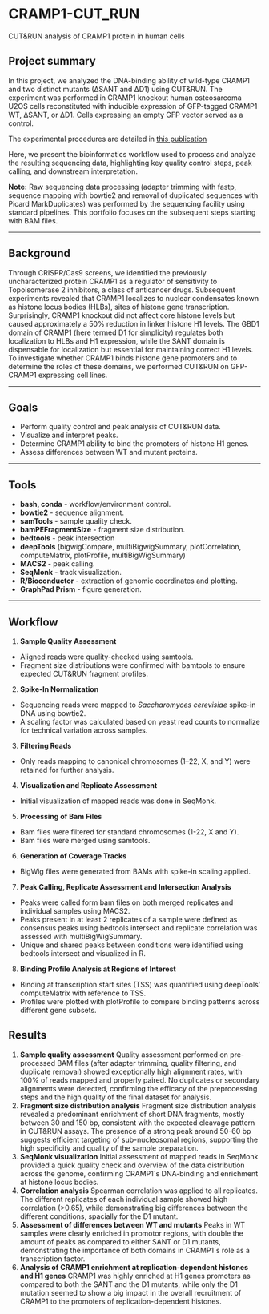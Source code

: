 # CRAMP1-CUT_RUN
CUT&RUN analysis of CRAMP1 protein in human cells

## Project summary

In this project, we analyzed the DNA-binding ability of wild-type CRAMP1 and two distinct mutants (∆SANT and ∆D1) using CUT&RUN. The experiment was performed in CRAMP1 knockout human osteosarcoma U2OS cells reconstituted with inducible expression of GFP-tagged CRAMP1 WT, ∆SANT, or ∆D1. Cells expressing an empty GFP vector served as a control.

The experimental procedures are detailed in [this publication](https://www.sciencedirect.com/science/article/pii/S1097276525003090?via%3Dihub)

Here, we present the bioinformatics workflow used to process and analyze the resulting sequencing data, highlighting key quality control steps, peak calling, and downstream interpretation.

**Note:** Raw sequencing data processing (adapter trimming with fastp, sequence mapping with bowtie2 and removal of duplicated sequences with Picard MarkDuplicates) was performed by the sequencing facility using standard pipelines. This portfolio focuses on the subsequent steps starting with BAM files.

---
## Background

Through CRISPR/Cas9 screens, we identified the previously uncharacterized protein CRAMP1 as a regulator of sensitivity to Topoisomerase 2 inhibitors, a class of anticancer drugs. Subsequent experiments revealed that CRAMP1 localizes to nuclear condensates known as histone locus bodies (HLBs), sites of histone gene transcription. Surprisingly, CRAMP1 knockout did not affect core histone levels but caused approximately a 50% reduction in linker histone H1 levels. The GBD1 domain of CRAMP1 (here termed D1 for simplicity) regulates both localization to HLBs and H1 expression, while the SANT domain is dispensable for localization but essential for maintaining correct H1 levels. To investigate whether CRAMP1 binds histone gene promoters and to determine the roles of these domains, we performed CUT&RUN on GFP-CRAMP1 expressing cell lines.

---
## Goals

- Perform quality control and peak analysis of CUT&RUN data.
- Visualize and interpret peaks.
- Determine CRAMP1 ability to bind the promoters of histone H1 genes.
- Assess differences between WT and mutant proteins. 
---
## Tools

- **bash, conda** - workflow/environment control.
- **bowtie2** - sequence alignment.
- **samTools** - sample quality check.
- **bamPEFragmentSize** - fragment size distribution.
- **bedtools** - peak intersection
- **deepTools** (bigwigCompare, multiBigwigSummary, plotCorrelation, computeMatrix, plotProfile, multiBigWigSummary)
- **MACS2** - peak calling.
- **SeqMonk** - track visualization.
- **R/Bioconductor** - extraction of genomic coordinates and plotting.
- **GraphPad Prism** - figure generation.
---
## Workflow
1. **Sample Quality Assessment**
- Aligned reads were quality-checked using samtools.
- Fragment size distributions were confirmed with bamtools to ensure expected CUT&RUN fragment profiles.
2. **Spike-In Normalization**
- Sequencing reads were mapped to *Saccharomyces cerevisiae* spike-in DNA using bowtie2.
- A scaling factor was calculated based on yeast read counts to normalize for technical variation across samples.
3. **Filtering Reads**
- Only reads mapping to canonical chromosomes (1–22, X, and Y) were retained for further analysis.
4. **Visualization and Replicate Assessment**
- Initial visualization of mapped reads was done in SeqMonk.
5. **Processing of Bam Files**
- Bam files were filtered for standard chromosomes (1-22, X and Y).
- Bam files were merged using samtools.
6. **Generation of Coverage Tracks**
- BigWig files were generated from BAMs with spike-in scaling applied.
7. **Peak Calling, Replicate Assessment and Intersection Analysis**
- Peaks were called form bam files on both merged replicates and individual samples using MACS2.
- Peaks present in at least 2 replicates of a sample were defined as consensus peaks using bedtools intersect and replicate correlation was assessed with multiBigWigSummary.
- Unique and shared peaks between conditions were identified using bedtools intersect and visualized in R.
8. **Binding Profile Analysis at Regions of Interest**
- Binding at transcription start sites (TSS) was quantified using deepTools’ computeMatrix with reference to TSS.
- Profiles were plotted with plotProfile to compare binding patterns across different gene subsets.
## Results
1) **Sample quality assessment**
Quality assessment performed on pre-processed BAM files (after adapter trimming, quality filtering, and duplicate removal) showed exceptionally high alignment rates, with 100% of reads mapped and properly paired. No duplicates or secondary alignments were detected, confirming the efficacy of the preprocessing steps and the high quality of the final dataset for analysis.
2) **Fragment size distribution analysis**
Fragment size distribution analysis revealed a predominant enrichment of short DNA fragments, mostly between 30 and 150 bp, consistent with the expected cleavage pattern in CUT&RUN assays. The presence of a strong peak around 50-60 bp suggests efficient targeting of sub-nucleosomal regions, supporting the high specificity and quality of the sample preparation.
3) **SeqMonk visualization**
Initial assessment of mapped reads in SeqMonk provided a quick quality check and overview of the data distribution across the genome, confirming CRAMP1´s DNA-binding and enrichment at histone locus bodies.
4) **Correlation analysis**
Spearman correlation was applied to all replicates. The different replicates of each individual sample showed high correlation (>0.65), while demonstrating big differences between the different conditions, spacially for the D1 mutant.
5) **Assessment of differences between WT and mutants**
Peaks in WT samples were clearly enriched in promotor regions, with double the amount of peaks as compared to either SANT or D1 mutants, demonstrating the importance of both domains in CRAMP1´s role as a transcription factor.
6) **Analysis of CRAMP1 enrichment at replication-dependent histones and H1 genes**
CRAMP1 was highly enriched at H1 genes promoters as compared to both the SANT and the D1 mutants, while only the D1 mutation seemed to show a big impact in the overall recruitment of CRAMP1 to the promoters of replication-dependent histones. 
